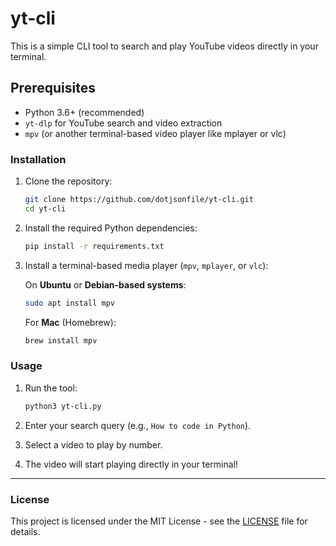 # yt-cli

This is a simple CLI tool to search and play YouTube videos directly in your terminal.

## Prerequisites

- Python 3.6+ (recommended)
- `yt-dlp` for YouTube search and video extraction
- `mpv` (or another terminal-based video player like mplayer or vlc)

### Installation

1. Clone the repository:

    ```bash
    git clone https://github.com/dotjsonfile/yt-cli.git
    cd yt-cli
    ```

2. Install the required Python dependencies:

    ```bash
    pip install -r requirements.txt
    ```

3. Install a terminal-based media player (`mpv`, `mplayer`, or `vlc`):

    On **Ubuntu** or **Debian-based systems**:

    ```bash
    sudo apt install mpv
    ```

    For **Mac** (Homebrew):

    ```bash
    brew install mpv
    ```

### Usage

1. Run the tool:

    ```bash
    python3 yt-cli.py
    ```

2. Enter your search query (e.g., `How to code in Python`).

3. Select a video to play by number.

4. The video will start playing directly in your terminal!

---

### License

This project is licensed under the MIT License - see the [LICENSE](LICENSE) file for details.
